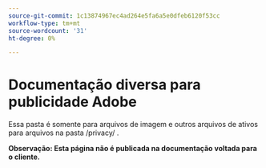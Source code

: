 ```yaml
---
source-git-commit: 1c13874967ec4ad264e5fa6a5e0dfeb6120f53cc
workflow-type: tm+mt
source-wordcount: '31'
ht-degree: 0%

---
```

# Documentação diversa para publicidade Adobe

Essa pasta é somente para arquivos de imagem e outros arquivos de ativos para arquivos na pasta /privacy/ .

**Observação: Esta página não é publicada na documentação voltada para o cliente.**

